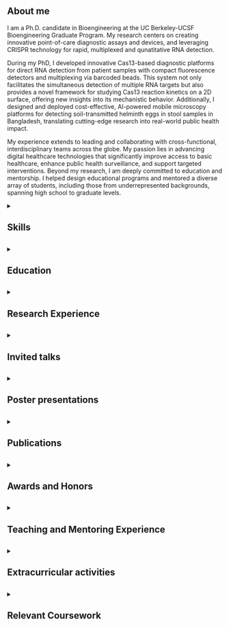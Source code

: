 ## About me

I am a Ph.D. candidate in Bioengineering at the UC Berkeley-UCSF Bioengineering Graduate Program. My research centers on creating innovative point-of-care diagnostic assays and devices, and leveraging CRISPR technology for rapid, multiplexed and qunatitative RNA detection. 

During my PhD, I developed innovative Cas13-based diagnostic platforms for direct RNA detection from patient samples with compact fluorescence detectors and multiplexing via barcoded beads. This system not only facilitates the simultaneous detection of multiple RNA targets but also provides a novel framework for studying Cas13 reaction kinetics on a 2D surface, offering new insights into its mechanistic behavior. Additionally, I designed and deployed cost-effective, AI-powered mobile microscopy platforms for detecting soil-transmitted helminth eggs in stool samples in Bangladesh, translating cutting-edge research into real-world public health impact.

My experience extends to leading and collaborating with cross-functional, interdisciplinary teams across the globe. My passion lies in advancing digital healthcare technologies that significantly improve access to basic healthcare, enhance public health surveillance, and support targeted interventions. Beyond my research, I am deeply committed to education and mentorship. I helped design educational programs and mentored a diverse array of students, including those from underrepresented backgrounds, spanning high school to graduate levels. 

<details><summary> <h2>Skills<h2> </summary>
  
__Wet lab skills__
- Expertise in molecular biology techniques including ELISA, mass spectrometry, immunohistochemistry, Western blotting, and column chromatography
- Proficient in designing and assembling microfluidic devices for sample processing, RT-LAMP reactions, and Cas13-based assays
- Experience with advanced microscopy techniques such as brightfield, darkfield, fluorescence, phase contrast, transmission electron microscopy, and TIRF microscopy
- Synthesis and characterization of liposomes for diagnostic and therapeutic applications
- Phage ImmunoPrecipitation and Sequencing (PhIP-Seq) for pathogen detection and immune response profiling

__Assay and Device Development__
- Developed bead-based surface Cas13 assays for multiplexed RNA detection
- Designed custom PDMS-on-glass chambers for scientific observation of biological systems
- Prototyped and laser-cut custom molds for microfluidic devices
- Integrated custom cartridges with imaging systems for automated fluorescence-based assays
- Developed point-of-care diagnostic devices for infectious diseases using CRISPR and smartphone-based microscopy

__Data Analysis & Computational Skills__
- Proficient in statistical analysis and data visualization using MATLAB, R, and Python
- Experience in bioinformatics tools for genome assembly, gene annotation, and phylogenetic analysis
- Time series data analysis for fluorescence imaging and amplification curve generation
- Expertise in ImageJ for cell growth analysis and fluorescence quantification

__Software & Programming__
- Skilled in MATLAB for image acquisition, normalization, and data processin.
- Programming in Arduino for automated biochip imaging systems
- Proficient in Python for data processing and algorithm development for machine learning models in biological applications

__Leadership, Teaching & Mentoring__
- Extensive experience mentoring high school, undergraduate, and Ph.D. students in lab-based research projects
- Developed STEM curricula and led laboratory courses, providing hands-on training in microscopy and bioengineering techniques
- Led cross-functional teams in the development of novel diagnostics and medical devices, collaborating across academic and industry partners
- Co-organized and participated in hackathons and design challenges, addressing public health and pandemic-related challenges

</details>

<details><summary> <h2>Education<h2> </summary>

### **Doctor of Philosophy (PhD) | UC Berkeley-UCSF Bioengineering Graduate Program | August 2019 - May 2025 (Expected graduation)**								       		
- Major: Bioengineering
- Designated Emphasis: Development Engineering
- Concentration: Device and Molecular Assay Development for Point-of-Care
             		
### **Master of Science (MS) | Boston University (BU) |  September 2017 - August 2019**								       		
- Major: Biomedical Engineering

### **Bachelor of Science (BS) | University of Illinois at Urbana-Champaign (UIUC) | August 2013 - May 2017**								       		
- Major: Molecular and Cellular Biology (MCB)
- Minor: Chemistry	 	   

</details>

<details><summary> <h2>Research Experience<h2> </summary>

### **Prof. Daniel Fletcher’s Lab | UC Berkeley | June 2020-Present**

__Multiplexed direct detection of RNA with surface-bound Cas13a__

- Demonstrated a novel proof-of-concept for performing Cas13 enzyme reactions on a 2D bead surface, enabling differential fluorescence signaling based on the concentration of target RNA in the sample
- Developed a one-pot multiplexed assay capable of detecting multiple distinct viral RNAs in clinical samples
- Engineered a two-step assay for capturing RNA from environmental samples, followed by a Cas13-mediated detection reaction on the bead surface

__Field diagnosis of soil-transmitted helminth eggs (STH) in stool samples using a artificial intelligence-based mobile microscope__

- Led a cross-functional team of 4 graduate and 1 undergraduate student to design, develop, and scale an integrated sample processing and machine learning platform for the detection of STH in stool samples
- Developed an innovative sample processing method that simplified the workflow and increased STH egg recovery rate, outperforming the gold-standard Kato-Katz technique 
- Implemented and optimized sample processing steps, including capillary insertion for imaging with the mobile microscope (NTDscope) developed in the lab
- Trained, optimized, and validated a machine learning algorithm for accurate classification of STH eggs in stool samples processed via our flotation method
- Led a multidisciplinary team of lab technicians, microscopists, and field workers at ICDDRB, Bangladesh, to conduct a pilot study, demonstrating the utility of the NTDscope for field-based detection of STH eggs

__[UC Berkeley Molecular Therapeutics Initiative Project (MTI)](https://www.businesswire.com/news/home/20240314120190/en/UC-Berkeley-Launches-New-Molecular-Therapeutics-Initiative-to-Accelerate-Drug-Discovery)__

- Developed and optimized methods to test the effects of candidate drug conformations on Methicillin-resistant Staphylococcus aureus (MRSA)
- Evaluated binding of different labelled candidate molecules on Escherichia Coli  and MRSA
- Collaborated with cross-functional teams comprising researchers from UC Berkeley, external academic institutes, biopharma companies, and venture capital partners

__[NSF-Funded Scientific Observation Exhibit Development with the Exploratorium](https://www.exploratorium.edu/cellstoself/projects/seeing-scientifically)__

- Collaborated on an NSF-funded program to develop museum exhibits that engage visitors in scientific observation, simulating how scientists analyze life through a microscope
- Designed and prototyped custom PDMS chambers with optimized parameters to facilitate daily feeding of marine rotifers with flagellated algae, ensuring rotifer health and viability throughout the process
- Trained a cross-functional team at the Exploratorium on the synthesis and assembly of custom PDMS-on-glass chambers for scientific observation of marine rotifer feeding behaviors, utilizing a mobile microscope developed in the Fletcher lab

__[Rapid detection of SARS-CoV-2 RNA in saliva via Cas13](https://www.nature.com/articles/s41551-022-00917-y)__

- Developed compact imaging system for measuring fluorescence from LAMP-Cas13 reaction
- Integrated custom cartridge and imaging system for automated image acquisition and timelapse fluorescence measurement upon completion of LAMP reaction and initiation of Cas13 reaction 

__[Accelerated RNA detection using tandem CRISPR nucleases](https://www.nature.com/articles/s41589-021-00842-2)__

- Developed compact detector for measuring fluorescence from Csm-Cas13 reaction in custom cartridge
- Developed software for image acquisition and normalization using MATLAB
- Performed Csm-Cas13 reactions for initial proof-of-concept experiments

__[Amplification-free detection of SARS-CoV-2 with CRISPR-Cas13a and mobile phone microscopy](https://www.cell.com/cell/fulltext/S0092-8674(20)31623-8)__

- Designed and laser-cut custom acrylic molds for synthesis of polydimethylsiloxane (PDMS) Cas13 reaction chambers 
- Synthesized and assembled custom PDMS-on-glass reaction chambers for subsequent imaging with mobile phone microscope
- Helped align optical elements and designed casing of mobile phone microscope 
- Performed Cas13 reactions with synthetic SARS-CoV-2 RNA for initial proof-of-concept experiments

### **Prof. Joseph Derisi’s Lab (Rotation)| UCSF | March 2020 - April 2020**

__[Phage ImmunoPrecipitation and Sequencing (PhIP-Seq) for SARS-CoV-2](https://www.cell.com/cell-reports-medicine/fulltext/S2666-3791(20)30165-8)__

- Constructed and screened a phage display library displaying human peptides for potential binding partners of SARS-CoV-2 proteins

### **Prof. Shuvo Roy’s Lab (Rotation)| UCSF | September 2019 - November 2019**

__[Genetically-modified islets for improve islet functionality and viability](https://pubs.rsc.org/en/content/articlehtml/2015/lc/c7lc00096k)__

- Performed static glucose-stimulated insulin secretion (GSIS) on adult human islets
- Performed ELISA to evaluate insulin response on adult human islets
- Performed mass spectrometry and immunohistochemistry on adult human islets to determine amyloid accumulation

### **Prof. Ahmad Khalil’s lab | BU | September 2017 - July 2019**

__Digital microarray for ultrasensitive pathogen identification and antibiotic susceptibility testing in a single, rapid, low-cost platform__

- Developed assay for detection of species-specific genes(DNA) and differentially regulated antibiotic susceptibility signature mRNAs (RNA) from cell lysates in complex media
- Developed digital DNA microarray chip and gold nanoparticle labels to label individual nucleic acids on the chip, and Interferometric Reflectance Imaging Sensing (IRIS) to rapidly enumerate with single-molecule sensitivity
- Optimized assay for direct mRNA detection from cell lysates

### **Prof. Selim Unlu’s lab | BU | September 2018 - July 2019**

__[Ultrasensitive label-free detection of bacteria by Interferometric Reflectance Imaging Sensor (IRIS)](https://www.sciencedirect.com/science/article/pii/S0956566320302530)__

- Developed and optimized an antibody-functionalized microarray chip integrated with Interferometric Reflectance Imaging Sensing (IRIS) to achieve rapid quantification of whole bacteria at concentrations as low as 10 CFU/ml
- Developed a protocol for detection of E.coli spiked in PBS on IRIS microarray chip
- Demonstrated capture from 10 CFU/ml to 107 CFU/ml E.coli spiked in PBS
- Adapted assay for real-time detection of E.coli in microfluidic IRIS chip for detection of low concentrations of bacteria in minimal time

### **Prof. Rashid Bashir’s lab | UIUC | August 2016 - May 2017**

__[Hands-free smartphone-based diagnostics for simultaneous detection of Zika, Chikungunya, and Dengue at point-of-care](https://link.springer.com/article/10.1007/s10544-017-0209-9)__

- Assembled PDMS-on-glass and silicon oxide microfluidic devices for sample processing and RT-LAMP reaction respectively
- Conducted off-chip and on-chip experiments with virus-spiked blood in assembled microfluidic devices
- Developed Arduino script for synchronized emission of excitation light and imaging of biochip at 30 second intervals
- Analyzed time series images by cropping each channel, normalizing to background and measuring grayscale intensity of each channel in MATLAB
- Generated amplification curves for spiked viruses at different concentrations and calculated threshold
times for each using MATLAB

__A liposome-based ion release impedance sensor for HIV detection__

- Assembled PDMS-on-glass microfluidic devices 
- Synthesized liposomes of different concentrations using both conventional and microfluidic method
- Adapted microfluidic liposome production method to obtain homogenous size and lamellarity of liposomes
- Characterized sensor with different concentrations and morphologies of liposomes, different lipid compositions and different temperature to improve sensitivity of the device

### **Prof. Paul Eubig’s lab | UIUC | August 2014 - May 2015**

__Impact of shift work on attention and female estrous cycling in rats__

- Handled rodent models and performed 5-choice serial reaction time task on them in simulated operant- conditioning chambers
- Analyzed reaction time data for each rodent model from 5-choice serial reaction time task and identified differences between day and night shift rats on each day
- Performed Western Blotting of neurotransmitter samples from euthanized rodent brain tissues to compare levels of distinct neurotransmitters in day and night shift rats

### **Prof. Hanafy Fouly’s lab | UIUC | June 2016 - August 2016**

__Bifenthrin-encapsulated liposomes for corn rootworms (CRW)__

- Synthesized liposomes with encapsulated pesticide using the conventional thin-film dehydration-rehydration method
- Performed column chromatography to remove excess encapsulated Bifenthrin from the synthesized liposome solution
- Measured size of liposomes using zetasizer
- Observed and analyzed the  structural composition of produced liposome using negative staining transmission electron microscopy

### **Prof. Taher Saif’s lab | UIUC | January 2014 - May 2014**

__Reprogramming cellular phenotype by soft collagen gels__

- Prepared extracellular matrix (fibronectin) functionalized soft and stiff hydrogels to analyze the growth mechanics of healthy and cancerous primary colon cells
- Analyzed different characteristics of the cell growth, such as surface area, stretch, volume etc. using image analysis software ImageJ

</details>

<details><summary> <h2>Invited talks<h2> </summary>

- “Diagnostic Gold- A Wealth of Health in Waste” Invited talk and panel discussion on global health tech, AI, and One Health at UC Berkeley on October 2024
- “NTDscope: A multi-contrast portable microscope for disease diagnosis” Invited talk at weekly seminar on June 2024 at ICDDRB, Bangladesh

</details>

<details><summary> <h2>Poster presentations<h2> </summary>

- Bhuiya, A., Aggarwal, S., Pitti, C., Krishnamurthy, D., , Son, S., Fletcher, D. (2024) “Bead-based surface Cas13 assay for multiplexed detection of RNA” Poster presented at 2024 UC Berkeley-UCSF Bioengineering Retreat
- Zaraee, N., Bhuiya, A. M., Gong, E. S., Geib, M. T., Ünlü, N. L., Ozkumur, A. Y., ... & Ünlü, M. S. “Highly sensitive and label-free digital detection of whole cell E. coli with Interferometric Reflectance Imaging” Poster presented at the 2020 Label-free Biomedical Imaging and Sensing (LBIS) conference
- D. Sevenler, E. Briars, A. Bhuiya, G.G. Daaboul. G, M.S. Ünlü, A. Khalil. “Rapid antibiotic susceptibility testing via interferometric detection of transcriptional biomarkers of antibiotic resistance” Poster presented at the 2018 Engineering Biology Research Consortium (EBRC) Retreat, Seattle, WA.

</details>

<details><summary> <h2>Publications<h2> </summary>

1. Bhuiya, A., Aggarwal, S., Pitti, C., Krishnamurthy, D., , Son, S., Fletcher, D. (2025) Multiplexed direct detection of RNA with surface-bound Cas13a (Manuscript in preparation)
2. Bhuiya, A., Moussa, Z., de Leon Derby, M., Onti, A., Rashid, M., Alvarado, D., Jahan, F., Batsukh, E., Falcon, C., Zhao, Z., Pan, Y., Haque, R., Rahman, M., Fletcher, D. (2025) Artificial intelligence-based quantitative mobile microscope for field diagnosis of soil-transmitted helminth infections in Bangladesh (Manuscript in preparation) 
3. De Leon Derby, M., Moussa, Z., Pitti, C., Bhuiya, A., ... Fletcher, D. (2025) NTDscope: A multi-contrast portable microscope for disease diagnosis (Manuscript in preparation)
4. [Chandrasekaran, S. S., Agrawal, S., Fanton, A., Jangid, A. R., Charrez, B., Escajeda, A. M., Son, S., Bhuiya, A., ... & Hsu, P. D. (2022). Rapid detection of SARS-CoV-2 RNA in saliva via Cas13. Nature Biomedical Engineering, 6(8), 944-956.](https://www.nature.com/articles/s41551-022-00917-y)
5. [Liu, T. Y., Knott, G. J., Smock, D. C., Desmarais, J. J., Son, S., Bhuiya, A., ... & Doudna, J. A. (2021). Accelerated RNA detection using tandem CRISPR nucleases. Nature chemical biology, 17(9), 982-988.](https://www.nature.com/articles/s41589-021-00842-2)
6. [Fozouni, P., Son, S., de León Derby, M. D., Knott, G. J., Gray, C. N., D’Ambrosio, M. V., ... & Ott, M. (2021). Amplification-free detection of SARS-CoV-2 with CRISPR-Cas13a and mobile phone microscopy. Cell, 184(2), 323-333.](https://www.cell.com/cell/fulltext/S0092-8674(20)31623-8)
7. [Zaraee, N., Bhuiya, A. M., Gong, E. S., Geib, M. T., Ünlü, N. L., Ozkumur, A. Y., ... & Ünlü, M. S. (2020). Highly sensitive and label-free digital detection of whole cell E. coli with Interferometric Reflectance Imaging. Biosensors and Bioelectronics, 162, 112258.](https://www.sciencedirect.com/science/article/pii/S0956566320302530)
8. [Ganguli, A., Ornob, A., Yu, H., Damhorst, G. L., Chen, W., Sun, F., Bhuiya, A., ... & Bashir, R. (2017). Hands-free smartphone-based diagnostics for simultaneous detection of Zika, Chikungunya, and Dengue at point-of-care. Biomedical microdevices, 19, 1-13.](https://link.springer.com/article/10.1007/s10544-017-0209-9)

</details>

<details><summary> <h2>Awards and Honors<h2> </summary>

__Thomas C. Alber Science & Engineering for Global Health Fellowship | Center for Emerging and Neglected Diseases (CEND) at UC Berkeley| June 2024 - Present__
- Funded fellowship to support fieldwork in Bangladesh to develop a diagnostic for soil-transmitted helminthic diseases

__NSF Digital Transformation of Development (DTOD) Fellow | UC Berkeley | August 2023 - Present__
- Fully Funded Fellowship for students doing interdisciplinary work on digital transformations and focused on solutions to under-represented and low-resource populations

__NSF Innovations at the Nexus of Food, Energy, and Water Systems (INFEWS) Fellow| UC Berkeley | August 2021 - July 2022__
- Funded Fellowship for students working at the critical juncture of food, energy and water

__Molecular and Cellular Biology Honors Concentration | UIUC | January 2014 - May 2017__
- Students in MCB Honors are required to maintain a minimum cumulative GPA of 3.50, complete five honors discussion sections and four or more additional Advanced Honors courses during their undergraduate years

__Dean’s list | UIUC | January 2014 - May 2016__
- Honor for students in upper 20 percent of their respective college who completes at least 14 credit hours of coursework earning traditional grades

__Edmund J James Scholar | UIUC | January 2014 - May 2017__
- A minimum of 14 graded credit hours in each semester with an average minimum GPA of 3.50 in each academic year is required to maintain status as an Edmund J James Scholar
- James Scholar students are also required to earn at least 16 Honor points in 4 years of undergraduate career to complete the honors program and graduate as a James Scholar
  
__Honor society of Phi Kappa Phi| UIUC | August 2016 - May 2017__
- Elected for membership in Honor Society of Phi Kappa Phi who invites top 7.5 percent of juniors and the top 10 percent of seniors and graduate students

</details>

<details><summary> <h2>Teaching and Mentoring Experience<h2> </summary>

__BioE 168L- Practical Light Microscopy| UC Berkeley | August 2022 - December 2023__
- Led laboratory sessions where I provided short introductory lecture and provided guidance and support to students in conducting lab tasks and troubleshooting technical issues
- Graded lab reports and quizzes, to assess student performance and provide constructive feedback
- Facilitated discussions and led review sessions to reinforce key concepts and enhance student comprehension
- Collaborated with course instructor to revise laboratory protocols and assignments
  
__Lumiere | August 2023 - December 2023__
- Developed a curriculum to provide background on detection of pathogens in environmental samples
- Mentored high school student in conducting thorough literature review and structure a draft paper to be submitted for publication
  
__PhD Rotation Student Mentor | UC Berkeley | January 2021 - Present__
- Mentor rotation student in lab on several short-term research projects in lab
  
__Summer Youth Intensive Program (SYIP)| UC berkeley | August 2021 - July 2022__
- Remote coaching of high school students for 9 months
- Developed a curriculum to teach students about and foster deep learning of concepts related to my research
- On-site mentoring of mentees on small-scale projects in lab for a month
  
__Gold Science Fair | UC Berkeley | January 2020 - December 2020__ 
- Remotely coached high school students on how to conduct scientific investigations and judge science fair projects of selected high school students from around the world and mentor them for National Science Fair
  
__Be A Scientist (BAS) | UC Berkeley | August 2019 - May 2019__
- STEM mentor- Guide middle school students through the process of designing and conducting their own scientific experiments in class
  
__Bay Area Scientists Inspiring Students (BASIS) | UC Berkeley | August 2019 - June 2020__
- Instructor- Explore hands-on science experiments and engineering challenges with elementary students and teach basic concepts about elementary science
  
__Bay Area Graduate Pathways to STEM | UC Berkeley | January 2020 - June 2020__
- Advised mentees on the graduate school application process, answer questions about graduate school, and support students afterwards by reviewing written applications materials
  
__Incoming Phd student mentor | UC Berkeley | August 2020 - Present__
- Mentored incoming PhD Students in Bioengineering and answer questions about the program, help get started with classes and pick research rotation labs, and be guides for moving to Bay Area
  
__East Boston High School Regional Science Fair | Boston | January 2018 - May 2018__
- Judged science fair projects of high school students and mentor them for National Science Fair
  
__Lincoln School STEM elective | Boston | September 2017 - December 2017__
- Developed curriculum for hands-on afterschool class for middle school students to teach them concepts in STEM and their applications in the real-world

</details>

<details><summary> <h2>Extracurricular activities<h2> </summary>

__2020 CEND COVID-19 hackathon| UC Berkeley | March 2020__
- Co-organizer - Organized a virtual hackathon where multiple teams are assigned different topics related to COVID-19 and are required to address an issue related to the pandemics
- Team lead- Guided discussion, make sure people stay on track, and be a point of reference for designating responsibilities

__JHU COVID-19 Design Challenge| Johns Hopkins University | March 2020__
- Team lead- Led a team of engineers, medical students and business students in addressing an issue related to the pandemic
- Worked on designing a simple text messaging service to self-screen for symptoms and to provide information about COVID-19 in resource limited settings

__MIT hacking Medicine| San Francisco | October 2019__
- Participant- Worked with a team of scientists, doctors and business students to address an issue pertaining COVID-19
- Proposed a controlled pill box and sms text reminders along with incentives to promote Tuberculosis drug adherence in lower and middle income countries

__Department of Molecular and Cellular Biology (MCB)| UIUC | August 2015 - May 2017__
- MCB Leader- Represented MCB as ambassadors by helping answer questions about UIUC, MCB and College of LAS from current and prospective students through university events or personally

__Partners in Health Engage UIUC (PIH)| UIUC | August 2014- January 2017__
- Director of Education- Educated the public about global health issues by holding bi-weekly discussions among members of PIH and organizing public talks in the university to educate students about the problems in primary healthcare around the world and how PIH has been working to eliminate it
- Motivated other students to unite and work towards eliminating healthcare disparity around the world by advocating for changes in health policies and raising funds locally

__Illini Emergency Medical Services (IEMS)| UIUC | August 2015 - January 2017__
- Led Emergency Medical Technician (EMT)- Lead a team of 2-3 CPR members to provide pre-hospital emergency care and transportation of the sick and injured patients during university events

__Avicenna Community Health Center | Champaign | August 2014- January 2017__
- Intake volunteer- Performed initial assessment of patients- vitals screening of patients, height and weight measurement, and acquisition of clinical and social history

__Bangladesh Student Association (BSA)| UIUC | August 2015 - August 2016__
- Undergraduate Student Outreach- Reached out to undergraduate students from Bangladesh and help them integrate into the Bangladeshi community at UIUC
- Organized sports tournaments and cultural events for BSA, especially large-scale public events to educate the student community, particularly undergraduates, about the culture and lifestyle of Bangladesh

## Academic Projects
__Field-based stool diagnostic device for soil-transmitted helminths (STH) | UC Berkeley | Fall 2024__
- Developed a user-friendly novel stool sample processing method based on filtration, mixing and flotation for concentration of STH eggs on custom acrylic inserts
- Developed a machine learning algorithm for classification of STH eggs from stool samples on NTDscope
- Designed user observation survey and a field study outline for validation of sample processing method and ML algorithm in Bangladesh
- Drafted a NIH R21 proposal for field study

__Droplet Microfluidics based point-of-care diagnostic for tuberculosis | UC Berkeley | Fall 2019__
- Developed a bead-based assay for capture of target antigen of interest for subsequent ELISA on beads
- Demonstrated ELISA on beads with synthetic target antigen
- Designed a droplet generator for generation of femtoliter sized droplets and calculated relevant parameters for single molecule ELISA in droplets
- Calculated parameters for a fluorescence detector to measure signal from droplets

__Liposome-based biosensor for point-of-care detection of Phospholipase A2 in lateral flow device | UIUC | Fall 2016__
- Reviewed and analyzed liposome-based point-of-care (POC) diagnostic devices for detection of Phospholipase A2 and its potential, advantages and disadvantages
- Increased levels of Phospholipase A2 has been shown to be a potential biomarker for pancreatitis, atherosclerosis, acute sepsis, prostate cancer and lung cancer

__Identification of an unknown bacteria from raw sequence reads | UIUC | Spring 2016__
- Used PERL and R in command line format to process raw sequence reads of bacteria first into contigs and scaffolds, and then assembling the data to a complete genome.
- Annotated the assembled complete genome to identify potential genes by using Prodigal, Emboss, Hidden Markov Models and BLASTp searches against a NCBI Genbank database to determine phylogenetic relationship of the unknown bacteria

__Point of care diagnostic x-ray machine for radiographic assessment of cervical spine| UIUC | Fall 2015__
- Proposed and designed in-situ a point-of-care x-ray imaging device that could be used in field settings by Emergency Medical Services (EMS) to carry out a rapid and accurate assessment of cervical spine condition during emergency patient care

__Magnetic nanoparticle-conjugated antibody for treatment of rheumatoid arthritis| UIUC | Fall 2014__
- Modelled an antibody-conjugated magnetic nanoparticle to treat rheumatoid arthritis. Antibody was a monoclonal monospecific antibody for tumor necrosis factor (TNF), attached to a magnetic nanoparticle for efficient delivery of the antibody to joints affected by the disease

</details>

<details><summary> <h2>Relevant Coursework<h2> </summary>

- Spring 2025- Bioengineering Ethics
- Fall 2024- Design, Evaluate, and Scale Development Technologies
- Spring 2024- Statistics in R
- Fall 2023- Advanced Special Topics in Development Engineering
- Spring 2021- Infectious Disease Research in Developing Countries,  Zoonotic Diseases
- Fall 2020- Public Health Immunology
- Spring 2020- Development Engineering Research
- Fall 2019- Advanced BioMEMS and Bionanotechnology, Clinical Need-Based Therapy Solutions, Teaching Techniques for Bioengineering
- Fall 2018- Systems Biology, Bioprocess Engineering
- Spring 2018- Optical Microscopy of Biological Materials, Methods and Logic in Quantitative Biology
- Fall 2018- Computational Biology, Numerical Methods in Biology, Molecular Bioengineering
- Spring 2017- Biomedical Instrumentation, Applied Linear Algebra, Techniques in Biochemistry and Biotechnology, Exploring Genome Data, Global Healthcare Technologies
- Fall 2016- Introduction to Computer Engineering and Science, Electrical and Electronic Circuits, Differential Equations, Cell and Membrane Physiology, Global Biosecurity
- Spring 2016- Mechanisms of Human Disease, Computing in Molecular Biology, Intro to Sustainable Engineering Fall 2015- Introduction to Bioengineering, Human Anatomy and Physiology, Biochemistry & Physical Basis of Life
- Spring 2015- Experimental techniques in Cellular Biology, Cells, Tissues and Development
- Fall 2014- Thermal Physics, Quantum Physics, Molecular Genetics, Experimental techniques in Molecular Biology
- Spring 2014- Biostatistics

</details>

